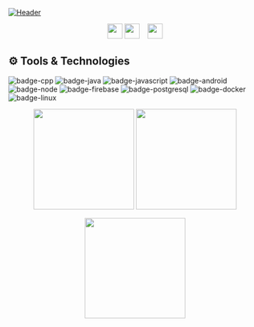 [![Header](https://i.imgur.com/tJsN2bP.png)](https://github.com/royantar0311)

<p align="center">
  <a href="mailto:royantar1@gmail.com"><img height="30" src="https://i.imgur.com/FOxl535.png"></a>
<!--   <a href="https://www.linkedin.com/in/royantar0311/"><img height="30" src="https://i.imgur.com/HvkYBE2.png"></a> -->
  <a href="https://www.facebook.com/roy.11801078"><img height="30" src="https://i.imgur.com/wyJq4zr.png"></a>&nbsp;&nbsp;&nbsp;
  <a href="https://github.com/royantar0311"><img height="30" src="https://i.imgur.com/XJ3InNT.jpg"></a>
</p>

<p align="center">
<!--   <img src = "https://gpvc.arturio.dev/royantar0311"> -->
</p>

## ⚙️ Tools & Technologies

<!-- yellow f6c819 , navy-blue 21223e white fffff -->

![badge-cpp](https://img.shields.io/badge/language-c%2B%2B-f6c819?style=for-the-badge&logo=c%2B%2B&logoColor=white&labelColor=21223e)
![badge-java](https://img.shields.io/badge/code-java-f6c819?style=for-the-badge&logo=java&logoColor=white&labelColor=21223e)
![badge-javascript](https://img.shields.io/badge/code-javascript-f6c819?style=for-the-badge&logo=javascript&logoColor=white&labelColor=21223e)
![badge-android](https://img.shields.io/badge/framework-android-f6c819?style=for-the-badge&logo=android&logoColor=white&labelColor=21223e)
![badge-node](https://img.shields.io/badge/framework-node_js-f6c819?style=for-the-badge&logo=npm&logoColor=white&labelColor=21223e)
![badge-firebase](https://img.shields.io/badge/database-firebase-f6c819?style=for-the-badge&logo=firebase&logoColor=white&labelColor=21223e)
![badge-postgresql](https://img.shields.io/badge/database-postgresql-f6c819?style=for-the-badge&logo=postgresql&logoColor=white&labelColor=21223e)
![badge-docker](https://img.shields.io/badge/tools-docker-f6c819?style=for-the-badge&logo=docker&logoColor=white&labelColor=21223e)
![badge-linux](https://img.shields.io/badge/os-linux-f6c819?style=for-the-badge&logo=linux&logoColor=white&labelColor=21223e)

<p align="center" >
  <img  height="200" src="https://github-readme-stats.vercel.app/api/top-langs/?username=royantar0311&hide=html,makefile&bg_color=21223e&title_color=f6c819&text_color=fff&count_private=true&langs_count=5" />

  <img height="200" src="https://github-readme-stats.vercel.app/api?username=royantar0311&bg_color=21223e&title_color=f6c819&text_color=fff&show_icons=true&icon_color=fff&count_private=true" />
</p>
<p align="center" >
  <img height="200" src="https://github-profile-trophy.vercel.app/?username=royantar0311&theme=gruvbox&row=2&margin-w=5&margin-h=5&count_private=true"/>
</p>
